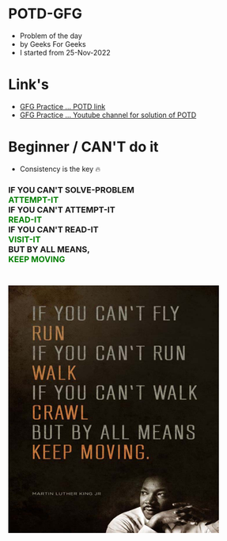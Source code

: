 # POTD-GFG

- Problem of the day
- by Geeks For Geeks
- I started from 25-Nov-2022

# Link's

- [GFG Practice ... POTD link](https://practice.geeksforgeeks.org/problem-of-the-day)
- [GFG Practice ... Youtube channel for solution of POTD](https://www.youtube.com/channel/UCXQnpama_0lAzj_4MAdZ5vw)

# Beginner / CAN'T do it

- Consistency is the key 🔥

<h3>
IF YOU CAN'T SOLVE-PROBLEM
<br><span style="color:green;">ATTEMPT-IT</span>
<br>IF YOU CAN'T ATTEMPT-IT
<br><span style="color:green;">READ-IT</span>
<br>IF YOU CAN'T READ-IT
<br><span style="color:green;">VISIT-IT</span>
<br>BUT BY ALL MEANS,
<br><span style="color:green;">KEEP MOVING</span>
<h3>

<!-- ![alt text](./quote.jpg) -->
<!-- https://www.myincrediblewebsite.com/wp-content/uploads/2017/01/MLK-on-Moving.jpg -->
<br>
<a href="url"><img src="./quote.jpg" align="left" height="500" ></a>
<br>
<br>
